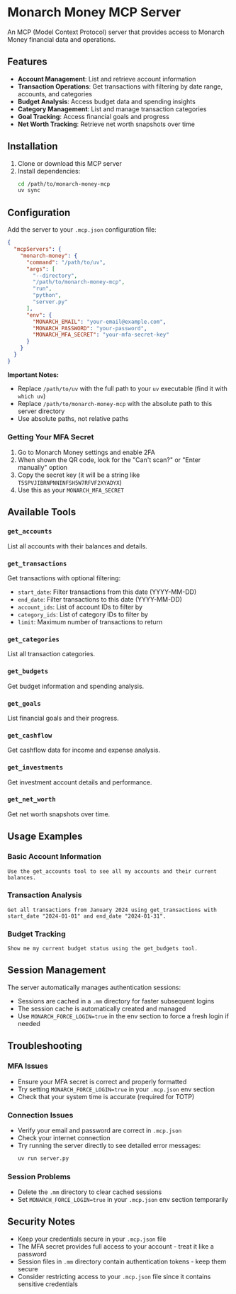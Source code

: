 # Monarch Money MCP Server

An MCP (Model Context Protocol) server that provides access to Monarch Money financial data and operations.

## Features

- **Account Management**: List and retrieve account information
- **Transaction Operations**: Get transactions with filtering by date range, accounts, and categories
- **Budget Analysis**: Access budget data and spending insights
- **Category Management**: List and manage transaction categories
- **Goal Tracking**: Access financial goals and progress
- **Net Worth Tracking**: Retrieve net worth snapshots over time

## Installation

1. Clone or download this MCP server
2. Install dependencies:
   ```bash
   cd /path/to/monarch-money-mcp
   uv sync
   ```

## Configuration

Add the server to your `.mcp.json` configuration file:

```json
{
  "mcpServers": {
    "monarch-money": {
      "command": "/path/to/uv",
      "args": [
        "--directory", 
        "/path/to/monarch-money-mcp",
        "run",
        "python",
        "server.py"
      ],
      "env": {
        "MONARCH_EMAIL": "your-email@example.com",
        "MONARCH_PASSWORD": "your-password",
        "MONARCH_MFA_SECRET": "your-mfa-secret-key"
      }
    }
  }
}
```

**Important Notes:**
- Replace `/path/to/uv` with the full path to your `uv` executable (find it with `which uv`)
- Replace `/path/to/monarch-money-mcp` with the absolute path to this server directory
- Use absolute paths, not relative paths

### Getting Your MFA Secret

1. Go to Monarch Money settings and enable 2FA
2. When shown the QR code, look for the "Can't scan?" or "Enter manually" option
3. Copy the secret key (it will be a string like `T5SPVJIBRNPNNINFSH5W7RFVF2XYADYX`)
4. Use this as your `MONARCH_MFA_SECRET`

## Available Tools

### `get_accounts`
List all accounts with their balances and details.

### `get_transactions`
Get transactions with optional filtering:
- `start_date`: Filter transactions from this date (YYYY-MM-DD)
- `end_date`: Filter transactions to this date (YYYY-MM-DD)
- `account_ids`: List of account IDs to filter by
- `category_ids`: List of category IDs to filter by
- `limit`: Maximum number of transactions to return

### `get_categories`
List all transaction categories.

### `get_budgets`
Get budget information and spending analysis.

### `get_goals`
List financial goals and their progress.

### `get_cashflow`
Get cashflow data for income and expense analysis.

### `get_investments`
Get investment account details and performance.

### `get_net_worth`
Get net worth snapshots over time.

## Usage Examples

### Basic Account Information
```
Use the get_accounts tool to see all my accounts and their current balances.
```

### Transaction Analysis
```
Get all transactions from January 2024 using get_transactions with start_date "2024-01-01" and end_date "2024-01-31".
```

### Budget Tracking
```
Show me my current budget status using the get_budgets tool.
```

## Session Management

The server automatically manages authentication sessions:
- Sessions are cached in a `.mm` directory for faster subsequent logins
- The session cache is automatically created and managed
- Use `MONARCH_FORCE_LOGIN=true` in the env section to force a fresh login if needed

## Troubleshooting

### MFA Issues
- Ensure your MFA secret is correct and properly formatted
- Try setting `MONARCH_FORCE_LOGIN=true` in your `.mcp.json` env section
- Check that your system time is accurate (required for TOTP)

### Connection Issues
- Verify your email and password are correct in `.mcp.json`
- Check your internet connection
- Try running the server directly to see detailed error messages:
  ```bash
  uv run server.py
  ```

### Session Problems
- Delete the `.mm` directory to clear cached sessions
- Set `MONARCH_FORCE_LOGIN=true` in your `.mcp.json` env section temporarily

## Security Notes

- Keep your credentials secure in your `.mcp.json` file
- The MFA secret provides full access to your account - treat it like a password
- Session files in `.mm` directory contain authentication tokens - keep them secure
- Consider restricting access to your `.mcp.json` file since it contains sensitive credentials